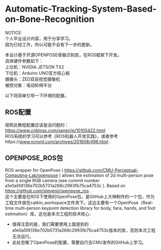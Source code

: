 Automatic-Tracking-System-Based-on-Bone-Recognition  
================

NOTICE:  
个人毕业设计内容，用于分享学习。  
因为已经工作，所以可能不会有下一步的更新。  


本设计基于开源OPENPOSE骨骼识别库，在ROS框架下开发。  
具体硬件参数如下：  
上位机：NVIDIA JETSON TX2  
下位机：Arduino UNO官方核心板  
摄像头：ZED双目视觉摄像机  
被控对象：电动轮椅平台

以下将简单引导一下环境的配置。

ROS配置
-----------------
按照此教程配置应该是没问题的：https://www.cnblogs.com/saneri/p/10105422.html  
ROS系统的学习可以参考《ROS机器人开发实践》，或者参考https://www.ncnynl.com/archives/201608/496.html .  

OPENPOSE_ROS包
-----------------
ROS wrapper for OpenPose ( https://github.com/CMU-Perceptual-Computing-Lab/openpose ) allows the estimation of 2d multi-person pose from a single RGB camera (see commit number a1e0a5f4136e702b5731a268c2993fb75ca4753c ). Based on https://github.com/stevenjj/openpose_ros .  
这个主要是在ROS下使用的OpenPose包，是GitHub上大神制作的一个包，作为工程文件放在catkin_workspace文件夹下。这边主要有一个OpenPose（Real-time multi-person keypoint detection library for body, face, hands, and foot estimation）库，这也是本次工程的技术核心.  
* 值得注意的是，我们需要使用上面提到的a1e0a5f4136e702b5731a268c2993fb75ca4753c版本的库，否则本次工程无法运行。  
* 此处忽略了OpenPose的配置，需要自行去CMU发布的GitHub上学习。  


